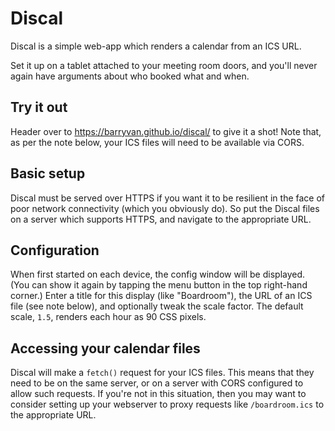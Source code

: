 # Discal

Discal is a simple web-app which renders a calendar from an ICS URL.

Set it up on a tablet attached to your meeting room doors,
and you'll never again have arguments about who booked what and when.

## Try it out

Header over to https://barryvan.github.io/discal/ to give it a 
shot! Note that, as per the note below, your ICS files will 
need to be available via CORS.

## Basic setup

Discal must be served over HTTPS if you want it to be resilient in the face
of poor network connectivity (which you obviously do).
So put the Discal files on a server which supports HTTPS, and navigate to the
appropriate URL.

## Configuration

When first started on each device, the config window will be displayed.
(You can show it again by tapping the menu button in the top right-hand corner.)
Enter a title for this display (like "Boardroom"), the URL of an ICS file (see
note below), and optionally tweak the scale factor. The default scale, `1.5`, renders each
hour as 90 CSS pixels.

## Accessing your calendar files

Discal will make a `fetch()` request for your ICS files.
This means that they need to be on the same server, or on a server with CORS configured
to allow such requests. If you're not in this situation, then you may want to consider
setting up your webserver to proxy requests like `/boardroom.ics` to the appropriate URL.
